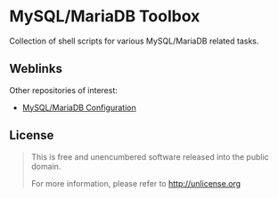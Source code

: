 # MySQL/MariaDB Toolbox
Collection of shell scripts for various MySQL/MariaDB related tasks.

## Weblinks
Other repositories of interest:

* [MySQL/MariaDB Configuration](https://github.com/Fleshgrinder/mysql-mariadb-configuration)

## License
> This is free and unencumbered software released into the public domain.
>
> For more information, please refer to <http://unlicense.org>

